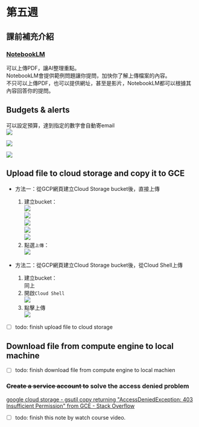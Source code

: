 # 第五週

## 課前補充介紹

### [NotebookLM](https://notebooklm.google/)

可以上傳PDF，讓AI整理重點。<br>
NotebookLM會提供範例問題讓你提問，加快你了解上傳檔案的內容。<br>
不只可以上傳PDF，也可以提供網址，甚至是影片，NotebookLM都可以根據其內容回答你的提問。

## Budgets & alerts
可以設定預算，達到指定的數字會自動寄email<br>
![](src/linux-2024100801.png)

![](src/linux-2024100802.png)

![](src/linux-2024100803.png)

## Upload file to cloud storage and copy it to GCE

* 方法一：從GCP網頁建立Cloud Storage bucket後，直接上傳
    1. 建立bucket：<br>
    ![](src/linux-2024100804.png)<br>
    ![](src/linux-2024100805.png)<br>
    ![](src/linux-2024100806.png)<br>
    ![](src/linux-2024100807.png)<br>
    ![](src/linux-2024100808.png)<br>
    2. 點選`上傳`：<br>
    ![](src/linux-2024100809.png)<br>

* 方法二：從GCP網頁建立Cloud Storage bucket後，從Cloud Shell上傳
    1. 建立bucket：<br>
    同上<br>
    2. 開啟`Cloud Shell`<br>
    ![](src/linux-2024100811.png)<br>
    3. 點擊上傳<br>
    ![](src/linux-2024100810.png)<br>

- [ ] todo: finish upload file to cloud storage


## Download file from compute engine to local machine

- [ ] todo: finish download file from compute engine to local machien

### ~~Create a service account to~~ solve the access denied problem
[google cloud storage - gsutil copy returning "AccessDeniedException: 403 Insufficient Permission" from GCE - Stack Overflow](https://stackoverflow.com/questions/27275063/gsutil-copy-returning-accessdeniedexception-403-insufficient-permission-from)

- [ ] todo: finish this note by watch course video.
